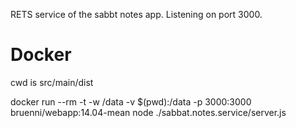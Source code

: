 RETS service of the sabbt notes app.
Listening on port 3000.

Docker
================
cwd is src/main/dist

docker run --rm -t -w /data -v $(pwd):/data -p 3000:3000  bruenni/webapp:14.04-mean node ./sabbat.notes.service/server.js
